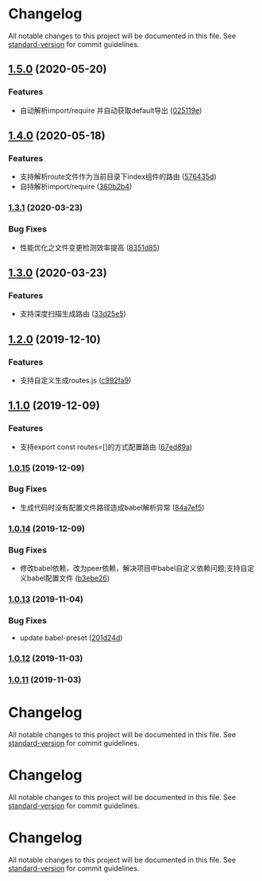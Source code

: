 # Changelog

All notable changes to this project will be documented in this file. See [standard-version](https://github.com/conventional-changelog/standard-version) for commit guidelines.

## [1.5.0](https://github.com/hxfdarling/webpack-route-plugin/compare/v1.4.0...v1.5.0) (2020-05-20)


### Features

* 自动解析import/require 并自动获取default导出 ([025119e](https://github.com/hxfdarling/webpack-route-plugin/commit/025119eb9a5f6af9dda14d1026de3e90c6a13bb6))

## [1.4.0](https://github.com/hxfdarling/webpack-route-plugin/compare/v1.3.1...v1.4.0) (2020-05-18)


### Features

* 支持解析route文件作为当前目录下index组件的路由 ([576435d](https://github.com/hxfdarling/webpack-route-plugin/commit/576435d6b5744d00dd8a7219147b5d3519a2ab51))
* 自持解析import/require ([360b2b4](https://github.com/hxfdarling/webpack-route-plugin/commit/360b2b4d56ab22d2cc05f40a91fb15a15be8c0ed))

### [1.3.1](https://github.com/hxfdarling/webpack-route-plugin/compare/v1.3.0...v1.3.1) (2020-03-23)


### Bug Fixes

* 性能优化之文件变更检测效率提高 ([8351d85](https://github.com/hxfdarling/webpack-route-plugin/commit/8351d858d65fd7e893f1a17f6c13f9531f21b499))

## [1.3.0](https://github.com/hxfdarling/webpack-route-plugin/compare/v1.2.0...v1.3.0) (2020-03-23)


### Features

* 支持深度扫描生成路由 ([33d25e5](https://github.com/hxfdarling/webpack-route-plugin/commit/33d25e5acb565f1aefe405dfa5fa6395b7a024a5))

## [1.2.0](https://github.com/hxfdarling/webpack-route-plugin/compare/v1.1.0...v1.2.0) (2019-12-10)


### Features

* 支持自定义生成routes.js ([c992fa9](https://github.com/hxfdarling/webpack-route-plugin/commit/c992fa91698b8a8fe64434a8834bfcb049287724))

## [1.1.0](https://github.com/hxfdarling/webpack-route-plugin/compare/v1.0.15...v1.1.0) (2019-12-09)


### Features

* 支持export const routes=[]的方式配置路由 ([67ed89a](https://github.com/hxfdarling/webpack-route-plugin/commit/67ed89a3f874875157c76dff3ce0c7e98390894e))

### [1.0.15](https://github.com/hxfdarling/webpack-route-plugin/compare/v1.0.14...v1.0.15) (2019-12-09)


### Bug Fixes

* 生成代码时没有配置文件路径造成babel解析异常 ([84a7ef5](https://github.com/hxfdarling/webpack-route-plugin/commit/84a7ef5dc54f516b60d38ab43113da9c6e57513f))

### [1.0.14](https://github.com/hxfdarling/webpack-route-plugin/compare/v1.0.13...v1.0.14) (2019-12-09)


### Bug Fixes

* 修改babel依赖，改为peer依赖，解决项目中babel自定义依赖问题;支持自定义babel配置文件 ([b3ebe26](https://github.com/hxfdarling/webpack-route-plugin/commit/b3ebe263609eb537050821aff5702534d82a9a8a))

### [1.0.13](https://github.com/hxfdarling/webpack-route-plugin/compare/v1.0.12...v1.0.13) (2019-11-04)


### Bug Fixes

* update babel-preset ([201d24d](https://github.com/hxfdarling/webpack-route-plugin/commit/201d24dd81a5590123bc4e62f56da722e7b5994a))

### [1.0.12](https://github.com/hxfdarling/webpack-route-plugin/compare/v1.0.10...v1.0.12) (2019-11-03)

### [1.0.11](https://github.com/hxfdarling/webpack-route-plugin/compare/v1.0.10...v1.0.11) (2019-11-03)

# Changelog

All notable changes to this project will be documented in this file. See [standard-version](https://github.com/conventional-changelog/standard-version) for commit guidelines.

# Changelog

All notable changes to this project will be documented in this file. See [standard-version](https://github.com/conventional-changelog/standard-version) for commit guidelines.

# Changelog

All notable changes to this project will be documented in this file. See [standard-version](https://github.com/conventional-changelog/standard-version) for commit guidelines.
